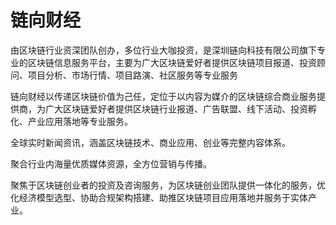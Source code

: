 # 

# 链向财经

由区块链行业资深团队创办，多位行业大咖投资，是深圳链向科技有限公司旗下专业的区块链信息服务平台，主要为广大区块链爱好者提供区块链项目报道、投资顾问、项目分析、市场行情、项目路演、社区服务等专业服务

链向财经以传递区块链价值为己任，定位于以内容为媒介的区块链综合商业服务提供商，为广大区块链爱好者提供区块链行业报道、广告联盟、线下活动、投资孵化、产业应用落地等专业服务。

全球实时新闻资讯，涵盖区块链技术、商业应用、创业等完整内容体系。

聚合行业内海量优质媒体资源，全方位营销与传播。

聚焦于区块链创业者的投资及咨询服务，为区块链创业团队提供一体化的服务，优化经济模型选型、协助合规架构搭建、助推区块链项目应用落地并服务于实体产业。

